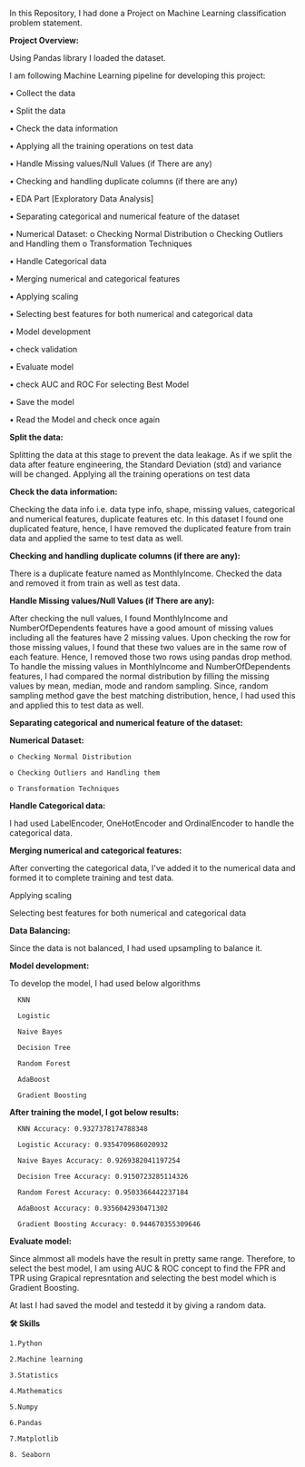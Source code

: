 In this Repository, I had done a Project on Machine Learning classification problem statement. 

**Project Overview:**

Using Pandas library I loaded the dataset.

I am following Machine Learning pipeline for developing this project:

  •	Collect the data
  
  •	Split the data
  
  •	Check the data information
  
  •	Applying all the training operations on test data
  
  •	Handle Missing values/Null Values (if There are any)
  
  •	Checking and handling duplicate columns (if there are any)
  
  •	EDA Part [Exploratory Data Analysis]
  
  •	Separating categorical and numerical feature of the dataset
  
  •	Numerical Dataset: o Checking Normal Distribution o Checking Outliers and Handling them o Transformation Techniques
  
  •	Handle Categorical data
  
  •	Merging numerical and categorical features
  
  •	Applying scaling
  
  •	Selecting best features for both numerical and categorical data
  
  •	Model development
  
  •	check validation
  
  •	Evaluate model
  
  •	check AUC and ROC For selecting Best Model
  
  •	Save the model
  
  •	Read the Model and check once again

**Split the data:**

Splitting the data at this stage to prevent the data leakage. As if we split the data after feature engineering, the Standard Deviation (std) and variance will be changed.
Applying all the training operations on test data

**Check the data information:**

Checking the data info i.e. data type info, shape, missing values, categorical and numerical features, duplicate features etc. In this dataset I found one duplicated feature, hence, I have removed the duplicated feature from train data and applied the same to test data as well.

**Checking and handling duplicate columns (if there are any):**

There is a duplicate feature named as MonthlyIncome. Checked the data and removed it from train as well as test data.

**Handle Missing values/Null Values (if There are any):**

After checking the null values, I found MonthlyIncome and NumberOfDependents features have a good amount of missing values including all the features have 2 missing values. Upon checking the row for those missing values, I found that these two values are in the same row of each feature. Hence, I removed those two rows using pandas drop method. To handle the missing values in MonthlyIncome and NumberOfDependents features, I had compared the normal distribution by filling the missing values by mean, median, mode and random sampling. Since, random sampling method gave the best matching distribution, hence, I had used this and applied this to test data as well.

**Separating categorical and numerical feature of the dataset:**

**Numerical Dataset:**

    o Checking Normal Distribution
    
    o Checking Outliers and Handling them
    
    o Transformation Techniques

**Handle Categorical data:**

I had used LabelEncoder, OneHotEncoder and OrdinalEncoder to handle the categorical data.

**Merging numerical and categorical features:**

After converting the categorical data, I've added it to the numerical data and formed it to complete training and test data.

Applying scaling

Selecting best features for both numerical and categorical data

**Data Balancing:**

Since the data is not balanced, I had used upsampling to balance it.

**Model development:**

To develop the model, I had used below algorithms

      KNN
      
      Logistic
      
      Naive Bayes
      
      Decision Tree
      
      Random Forest
      
      AdaBoost
      
      Gradient Boosting

**After training the model, I got below results:**

      KNN Accuracy: 0.9327378174788348
      
      Logistic Accuracy: 0.9354709686020932
    
      Naive Bayes Accuracy: 0.9269382041197254
    
      Decision Tree Accuracy: 0.9150723285114326
    
      Random Forest Accuracy: 0.9503366442237184
    
      AdaBoost Accuracy: 0.9356042930471302
    
      Gradient Boosting Accuracy: 0.944670355309646

**Evaluate model:**

Since almmost all models have the result in pretty same range. Therefore, to select the best model, I am using AUC & ROC concept to find the FPR and TPR using Grapical represntation and selecting the best model which is Gradient Boosting.

At last I had saved the model and testedd it by giving a random data.

**🛠 Skills**

    1.Python 
    
    2.Machine learning 
    
    3.Statistics
    
    4.Mathematics
    
    5.Numpy 
    
    6.Pandas
    
    7.Matplotlib
    
    8. Seaborn
